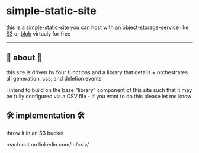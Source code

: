 # simple-static-site
this is a [simple-static-site](https://diopsi.de/) you can host with an [object-storage-service](https://en.wikipedia.org/wiki/Object_storage) like [S3](https://aws.amazon.com/s3/) or [blob](https://azure.microsoft.com/en-us/products/storage/blobs) virtualy for free

***

## 📓 about 📓

this site is driven by four functions and a library that details + orchestrates all generation, css, and deletion events

i intend to build on the base "library" component of this site such that it may be fully configured via a CSV file - if you want to do this please let me know

## 🛠️ implementation 🛠️

throw it in an S3 bucket

reach out on linkedin.com/in/cxiv/
